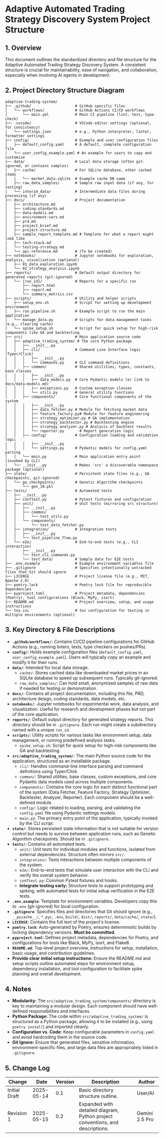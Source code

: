 # Adaptive Automated Trading Strategy Discovery System Project Structure

## 1. Overview

This document outlines the standardized directory and file structure for the Adaptive Automated Trading Strategy Discovery System. A consistent structure is crucial for maintainability, ease of navigation, and collaboration, especially when involving AI agents in development.

## 2. Project Directory Structure Diagram

```plaintext
adaptive-trading-system/
├── .github/                    # GitHub specific files
│   └── workflows/              # GitHub Actions CI/CD workflows
│       └── main.yml            # Main CI pipeline (lint, test, type-check)
├── .vscode/                    # VSCode editor settings (optional, for consistency)
│   └── settings.json           # e.g., Python interpreter, linter, formatter settings
├── config/                     # Example and user configuration files
│   ├── default_config.yaml     # A default, complete configuration file
│   └── user_config_example.yaml # An example for users to copy and customize
├── data/                       # Local data storage (often git-ignored, or contains samples)
│   ├── cache/                  # For SQLite database, other cached items
│   │   └── market_data.sqlite  # Example cache DB name
│   ├── raw_data_samples/       # Sample raw input data (if any, for testing)
│   └── interim_data/           # Intermediate data files during processing (if any)
├── docs/                       # Project documentation
│   ├── architecture.md
│   ├── coding-standards.md
│   ├── data-models.md
│   ├── environment-vars.md
│   ├── prd.md
│   ├── project_brief.md
│   ├── project-structure.md
│   ├── sample_report_template.md # Template for what a report might look like
│   ├── tech-stack.md
│   └── testing-strategy.md
│   └── api-reference.md        # (To be created)
├── notebooks/                  # Jupyter notebooks for exploration, analysis, visualization (optional)
│   ├── 01_data_exploration.ipynb
│   └── 02_strategy_analysis.ipynb
├── reports/                    # Default output directory for generated reports (git-ignored)
│   └── {run_id}/               # Reports for a specific run
│       ├── report.html
│       ├── report.md
│       └── summary_metrics.csv
├── scripts/                    # Utility and helper scripts
│   ├── setup_env.sh            # Script for setting up development environment
│   ├── run_pipeline.sh         # Example script to run the main application
│   └── manage_data.py          # Scripts for data management tasks (e.g., clearing cache)
│   └── spike_setup.sh          # Script for quick setup for high-risk components like GA and backtesting
├── src/                        # Main application source code
│   ├── adaptive_trading_system/ # The core Python package
│   │   ├── __init__.py
│   │   ├── cli/                # Command Line Interface logic (Typer/Click)
│   │   │   ├── __init__.py
│   │   │   └── commands.py     # CLI command definitions
│   │   ├── common/             # Shared utilities, types, constants, base classes
│   │   │   ├── __init__.py
│   │   │   ├── data_models.py  # Core Pydantic models (or link to docs/data-models.md)
│   │   │   ├── exceptions.py   # Custom exception classes
│   │   │   └── utils.py        # General utility functions
│   │   ├── components/         # Core functional components of the system
│   │   │   ├── __init__.py
│   │   │   ├── data_fetcher.py # Module for fetching market data
│   │   │   ├── feature_factory.py# Module for feature engineering
│   │   │   ├── strategy_optimizer.py # GA implementation
│   │   │   ├── strategy_backtester.py # Backtesting engine
│   │   │   ├── strategy_analyzer.py # Analysis of backtest results
│   │   │   └── reporter.py       # Report generation logic
│   │   ├── config/             # Configuration loading and validation logic
│   │   │   ├── __init__.py
│   │   │   └── settings.py     # Pydantic models for config.yaml parsing
│   │   └── main.py             # Main application entry point (invoked by CLI)
│   └── __init__.py             # Makes 'src' a discoverable namespace package (optional)
├── state/                      # Persistent state files (e.g., GA checkpoints, git-ignored)
│   └── ga_checkpoints/         # Genetic Algorithm checkpoints
│       └── gen_10.pkl
├── tests/                      # Automated tests
│   ├── __init__.py
│   ├── conftest.py             # Pytest fixtures and configuration
│   ├── unit/                   # Unit tests (mirroring src structure)
│   │   ├── __init__.py
│   │   ├── common/
│   │   │   └── test_utils.py
│   │   └── components/
│   │       └── test_data_fetcher.py
│   ├── integration/            # Integration tests
│   │   ├── __init__.py
│   │   └── test_pipeline_flow.py
│   └── e2e/                    # End-to-end tests (e.g., CLI interaction)
│       ├── __init__.py
│       └── test_cli_commands.py
│       └── test_data/          # Sample data for E2E tests
├── .env.example                # Example environment variables file
├── .gitignore                  # Specifies intentionally untracked files that Git should ignore
├── LICENSE                     # Project license file (e.g., MIT, Apache 2.0)
├── poetry.lock                 # Poetry lock file for reproducible dependencies
├── pyproject.toml              # Project metadata, dependencies (Poetry), tool configurations (Black, MyPy, isort)
├── README.md                   # Project overview, setup, and usage instructions
└── tox.ini                     # tox configuration for testing in multiple environments (optional)
```

## 3. Key Directory & File Descriptions

-   **`.github/workflows/`**: Contains CI/CD pipeline configurations for GitHub Actions (e.g., running linters, tests, type checkers on pushes/PRs).
-   **`config/`**: Holds example configuration files (`default_config.yaml`, `user_config_example.yaml`). Users will typically copy an example and modify it for their runs.
-   **`data/`**: Intended for local data storage.
    -   `cache/`: Stores cached data like downloaded market prices in an SQLite database to speed up subsequent runs. Typically git-ignored.
    -   `raw_data_samples/`: Can hold small, anonymized samples of raw data if needed for testing or demonstration.
-   **`docs/`**: Contains all project documentation, including this file, PRD, architecture design, coding standards, data models, etc.
-   **`notebooks/`**: Jupyter notebooks for experimental work, data analysis, and visualization. Useful for research and development phases but not part of the core application.
-   **`reports/`**: Default output directory for generated strategy reports. This directory should be in `.gitignore`. Each run might create a subdirectory named with a unique `run_id`.
-   **`scripts/`**: Utility scripts for various tasks like environment setup, data management, or running predefined analysis tasks.
    -   `spike_setup.sh`: Script for quick setup for high-risk components like GA and backtesting.
-   **`src/adaptive_trading_system/`**: The main Python source code for the application, structured as an installable package.
    -   `cli/`: Handles command-line interface parsing and command definitions using Typer/Click.
    -   `common/`: Shared utilities, base classes, custom exceptions, and core Pydantic data models used across multiple components.
    -   `components/`: Contains the core logic for each distinct functional part of the system (Data Fetcher, Feature Factory, Strategy Optimizer, Backtester, Analyzer, Reporter). Each component should be a well-defined module.
    -   `config/`: Logic related to loading, parsing, and validating the `config.yaml` file using Pydantic settings models.
    -   `main.py`: The primary entry point of the application, typically invoked by the CLI script.
-   **`state/`**: Stores persistent state information that is not suitable for version control but needs to survive between application runs, such as Genetic Algorithm checkpoints. Should be in `.gitignore`.
-   **`tests/`**: Contains all automated tests.
    -   `unit/`: Unit tests for individual modules and functions, isolated from external dependencies. Structure often mirrors `src/`.
    -   `integration/`: Tests interactions between multiple components of the system.
    -   `e2e/`: End-to-end tests that simulate user interaction with the CLI and verify the overall system behavior.
    -   `conftest.py`: Common Pytest fixtures and hooks.
    -   **Integrate testing early:** Structure tests to support prototyping and spiking, with automated tests for initial setup verification in the E2E tests.
-   **`.env.example`**: Template for environment variables. Developers copy this to `.env` (git-ignored) for local configuration.
-   **`.gitignore`**: Specifies files and directories that Git should ignore (e.g., `__pycache__/`, `*.pyc`, `.env`, `build/`, `dist/`, `reports/`, `data/cache/`, `state/`).
-   **`LICENSE`**: Contains the full text of the project's license.
-   **`poetry.lock`**: Auto-generated by Poetry, ensures deterministic builds by locking dependency versions. **Must be committed.**
-   **`pyproject.toml`**: Defines project metadata, dependencies for Poetry, and configurations for tools like Black, MyPy, isort, and Flake8.
-   **`README.md`**: Top-level project overview, instructions for setup, installation, basic usage, and contribution guidelines.
-   **Provide clear initial setup instructions:** Ensure the README.md and setup scripts outline automated steps for environment setup, dependency installation, and tool configuration to facilitate spike planning and overall development.

## 4. Notes

-   **Modularity:** The `src/adaptive_trading_system/components/` directory is key to maintaining a modular design. Each component should have well-defined responsibilities and interfaces.
-   **Python Package:** The code within `src/adaptive_trading_system/` is structured as a Python package, allowing it to be installed (e.g., using `poetry install`) and imported cleanly.
-   **Configuration vs. Code:** Keep configurable parameters in `config.yaml` and avoid hardcoding them in the source code.
-   **Git Ignore:** Ensure that generated files, sensitive information, environment-specific files, and large data files are appropriately listed in `.gitignore`.

## 5. Change Log

| Change        | Date       | Version | Description                                                                 | Author         |
| ------------- | ---------- | ------- | --------------------------------------------------------------------------- | -------------- |
| Initial Draft | 2025-05-14 | 0.1     | Basic directory structure outline.                                          | User/AI        |
| Revision 1    | 2025-05-15 | 0.2     | Expanded with detailed diagram, Python project conventions, and descriptions. | Gemini 2.5 Pro |

